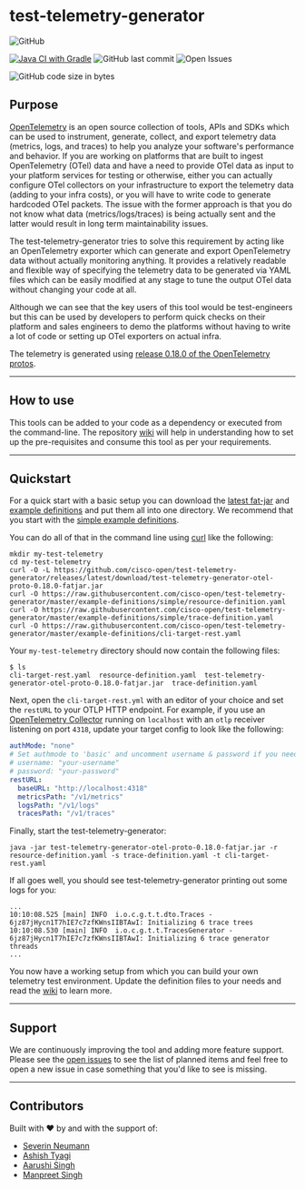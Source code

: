 # test-telemetry-generator

![GitHub](https://img.shields.io/github/license/cisco-open/test-telemetry-generator)

[![Java CI with Gradle](https://github.com/cisco-open/test-telemetry-generator/actions/workflows/gradle.yml/badge.svg)](https://github.com/cisco-open/test-telemetry-generator/actions/workflows/gradle.yml)
![GitHub last commit](https://img.shields.io/github/last-commit/cisco-open/test-telemetry-generator)
![Open Issues](https://img.shields.io/github/issues/cisco-open/test-telemetry-generator)

![GitHub code size in bytes](https://img.shields.io/github/languages/code-size/cisco-open/test-telemetry-generator)

## Purpose

[OpenTelemetry](https://opentelemetry.io/) is an open source collection of tools, APIs and SDKs which can be used to instrument, generate, collect, and export telemetry data (metrics, logs, and traces) to help you analyze your software's performance and behavior. If you are working on platforms that are built to ingest OpenTelemetry (OTel) data and have a need to provide OTel data as input to your platform services for testing or otherwise, either you can actually configure OTel collectors on your infrastructure to export the telemetry data (adding to your infra costs), or you will have to write code to generate hardcoded OTel packets. The issue with the former approach is that you do not know what data (metrics/logs/traces) is being actually sent and the latter would result in long term maintainability issues.  

The test-telemetry-generator tries to solve this requirement by acting like an OpenTelemetry exporter which can generate and export OpenTelemetry data without actually monitoring anything. It provides a relatively readable and flexible way of specifying the telemetry data to be generated via YAML files which can be easily modified at any stage to tune the output OTel data without changing your code at all.  

Although we can see that the key users of this tool would be test-engineers but this can be used by developers to perform quick checks on their platform and sales engineers to demo the platforms without having to write a lot of code or setting up OTel exporters on actual infra.

The telemetry is generated using [release 0.18.0 of the OpenTelemetry protos](https://github.com/open-telemetry/opentelemetry-proto/releases/tag/v0.18.0). 

***

## How to use

This tools can be added to your code as a dependency or executed from the command-line. The repository [wiki](https://github.com/cisco-open/test-telemetry-generator/wiki) will help in understanding how to set up the pre-requisites and consume this tool as per your requirements.

***

## Quickstart

For a quick start with a basic setup you can download the [latest fat-jar](https://github.com/cisco-open/test-telemetry-generator/releases/download/latest/test-telemetry-generator-otel-proto-0.18.0-fatjar.jar) and [example definitions](./example-definitions/) and put them all into one directory. We recommend that you start with the [simple example definitions](./example-definitions/simple/).

You can do all of that in the command line using [curl](https://curl.se/) like the following:

```shell
mkdir my-test-telemetry
cd my-test-telemetry
curl -O -L https://github.com/cisco-open/test-telemetry-generator/releases/latest/download/test-telemetry-generator-otel-proto-0.18.0-fatjar.jar
curl -O https://raw.githubusercontent.com/cisco-open/test-telemetry-generator/master/example-definitions/simple/resource-definition.yaml
curl -O https://raw.githubusercontent.com/cisco-open/test-telemetry-generator/master/example-definitions/simple/trace-definition.yaml
curl -O https://raw.githubusercontent.com/cisco-open/test-telemetry-generator/master/example-definitions/cli-target-rest.yaml
```

Your `my-test-telemetry` directory should now contain the following files:

```shell
$ ls
cli-target-rest.yaml  resource-definition.yaml  test-telemetry-generator-otel-proto-0.18.0-fatjar.jar  trace-definition.yaml
```

Next, open the `cli-target-rest.yml` with an editor of your choice and set the `restURL` to your OTLP HTTP endpoint. For example, if you use an [OpenTelemetry
Collector](https://opentelemetry.io/docs/collector/) running on `localhost` with an `otlp` receiver listening on port `4318`, update your target config to look like the following:

```yaml
authMode: "none"
# Set authmode to 'basic' and uncomment username & password if you need authentication
# username: "your-username"
# password: "your-password"
restURL:
  baseURL: "http://localhost:4318"
  metricsPath: "/v1/metrics"
  logsPath: "/v1/logs"
  tracesPath: "/v1/traces"
```

Finally, start the test-telemetry-generator:

```shell
java -jar test-telemetry-generator-otel-proto-0.18.0-fatjar.jar -r resource-definition.yaml -s trace-definition.yaml -t cli-target-rest.yaml
```

If all goes well, you should see test-telemetry-generator printing out some logs for you:

```text
...
10:10:08.525 [main] INFO  i.o.c.g.t.t.dto.Traces - 6jz87jHycn1T7hIE7c7zfKWnsIIBTAwI: Initializing 6 trace trees
10:10:08.530 [main] INFO  i.o.c.g.t.t.TracesGenerator - 6jz87jHycn1T7hIE7c7zfKWnsIIBTAwI: Initializing 6 trace generator threads
...
```

You now have a working setup from which you can build your own telemetry test environment. Update the definition files to your needs and read the [wiki](https://github.com/cisco-open/test-telemetry-generator/wiki) to learn more.

***

## Support

We are continuously improving the tool and adding more feature support. Please see the [open issues](https://github.com/cisco-open/test-telemetry-generator/issues) to see the list of planned items and feel free to open a new issue in case something that you'd like to see is missing.

***

## Contributors

Built with :heart: by and with the support of:  

* [Severin Neumann](https://github.com/svrnm)
* [Ashish Tyagi](https://github.com/ashish-tyagi)
* [Aarushi Singh](https://github.com/AarushiSingh09)
* [Manpreet Singh](https://github.com/preet-dev)
